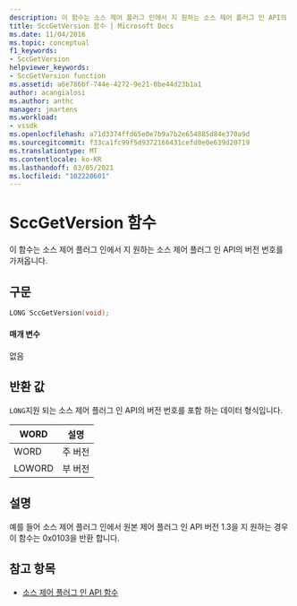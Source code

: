 ```yaml
---
description: 이 함수는 소스 제어 플러그 인에서 지 원하는 소스 제어 플러그 인 API의 버전 번호를 가져옵니다.
title: SccGetVersion 함수 | Microsoft Docs
ms.date: 11/04/2016
ms.topic: conceptual
f1_keywords:
- SccGetVersion
helpviewer_keywords:
- SccGetVersion function
ms.assetid: a6e786bf-744e-4272-9e21-0be44d23b1a1
author: acangialosi
ms.author: anthc
manager: jmartens
ms.workload:
- vssdk
ms.openlocfilehash: a71d3374ffd65e0e7b9a7b2e654885d84e370a9d
ms.sourcegitcommit: f33ca1fc99f5d9372166431cefd0e0e639d20719
ms.translationtype: MT
ms.contentlocale: ko-KR
ms.lasthandoff: 03/05/2021
ms.locfileid: "102220601"
---
```

# <a name="sccgetversion-function"></a>SccGetVersion 함수
이 함수는 소스 제어 플러그 인에서 지 원하는 소스 제어 플러그 인 API의 버전 번호를 가져옵니다.

## <a name="syntax"></a>구문

```cpp
LONG SccGetVersion(void);
```

#### <a name="parameters"></a>매개 변수
 없음

## <a name="return-value"></a>반환 값
 `LONG`지원 되는 소스 제어 플러그 인 API의 버전 번호를 포함 하는 데이터 형식입니다.

|WORD|설명|
|----------|-----------------|
|WORD|주 버전|
|LOWORD|부 버전|

## <a name="remarks"></a>설명
 예를 들어 소스 제어 플러그 인에서 원본 제어 플러그 인 API 버전 1.3을 지 원하는 경우이 함수는 0x0103을 반환 합니다.

## <a name="see-also"></a>참고 항목
- [소스 제어 플러그 인 API 함수](../extensibility/source-control-plug-in-api-functions.md)
